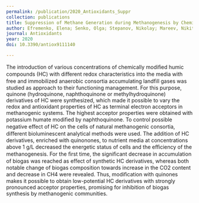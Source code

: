 ```yaml
---
permalink: /publication/2020_Antioxidants_Suppr
collection: publications
title: Suppression of Methane Generation during Methanogenesis by Chemically Modified Humic Compounds
author: Efremenko, Elena; Senko, Olga; Stepanov, Nikolay; Mareev, Nikita; Volikov, Alexander; Perminova, Irina
journal: Antioxidants
year: 2020
doi: 10.3390/antiox9111140

---
```


The introduction of various concentrations of chemically modiﬁed humic compounds (HC) with diﬀerent redox characteristics into the media with free and immobilized anaerobic consortia accumulating landﬁll gases was studied as approach to their functioning management. For this purpose, quinone (hydroquinone, naphthoquinone or methylhydroquinone) derivatives of HC were synthesized, which made it possible to vary the redox and antioxidant properties of HC as terminal electron acceptors in methanogenic systems. The highest acceptor properties were obtained with potassium humate modiﬁed by naphthoquinone. To control possible negative eﬀect of HC on the cells of natural methanogenic consortia, diﬀerent bioluminescent analytical methods were used. The addition of HC derivatives, enriched with quinonones, to nutrient media at concentrations above 1 g/L decreased the energetic status of cells and the eﬃciency of the methanogenesis. For the ﬁrst time, the signiﬁcant decrease in accumulation of biogas was reached as eﬀect of synthetic HC derivatives, whereas both notable change of biogas composition towards increase in the CO2 content and decrease in CH4 were revealed. Thus, modiﬁcation with quinones makes it possible to obtain low-potential HC derivatives with strongly pronounced acceptor properties, promising for inhibition of biogas synthesis by methanogenic communities.
